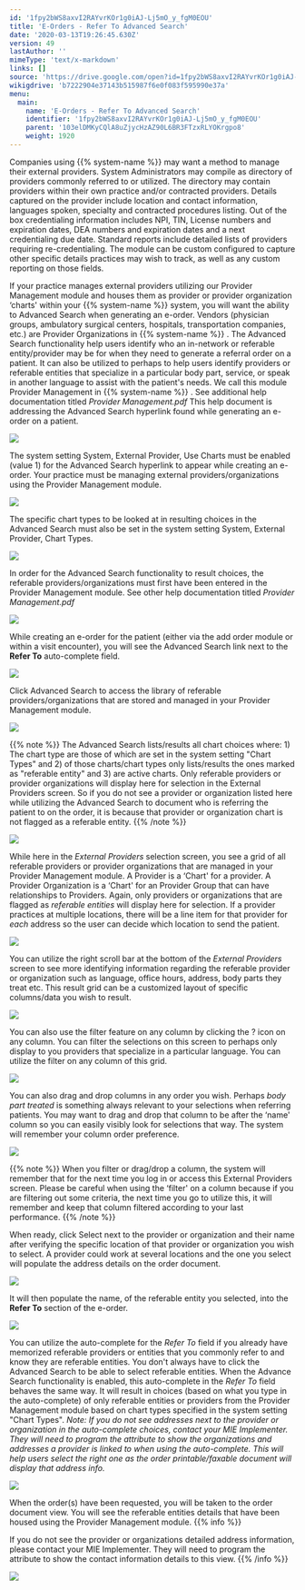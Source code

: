 ```yaml
---
id: '1fpy2bWS8axvI2RAYvrKOr1g0iAJ-Lj5mO_y_fgM0EOU'
title: 'E-Orders - Refer To Advanced Search'
date: '2020-03-13T19:26:45.630Z'
version: 49
lastAuthor: ''
mimeType: 'text/x-markdown'
links: []
source: 'https://drive.google.com/open?id=1fpy2bWS8axvI2RAYvrKOr1g0iAJ-Lj5mO_y_fgM0EOU'
wikigdrive: 'b7222904e37143b515987f6e0f083f595990e37a'
menu:
  main:
    name: 'E-Orders - Refer To Advanced Search'
    identifier: '1fpy2bWS8axvI2RAYvrKOr1g0iAJ-Lj5mO_y_fgM0EOU'
    parent: '103elDMKyCQlA8uZjycHzAZ90L6BR3FTzxRLYOKrgpo8'
    weight: 1920
---
```

Companies using {{% system-name %}} may want a method to manage their external providers. System Administrators may compile as directory of providers commonly referred to or utilized. The directory may contain providers within their own practice and/or contracted providers. Details captured on the provider include location and contact information, languages spoken, specialty and contracted procedures listing. Out of the box credentialing information includes NPI, TIN, License numbers and expiration dates, DEA numbers and expiration dates and a next credentialing due date. Standard reports include detailed lists of providers requiring re-credentialing. The module can be custom configured to capture other specific details practices may wish to track, as well as any custom reporting on those fields.

If your practice manages external providers utilizing our Provider Management module and houses them as provider or provider organization ‘charts' within your {{% system-name %}} system, you will want the ability to Advanced Search when generating an e-order. Vendors (physician groups, ambulatory surgical centers, hospitals, transportation companies, etc.) are Provider Organizations in {{% system-name %}} . The Advanced Search functionality help users identify who an in-network or referable entity/provider may be for when they need to generate a referral order on a patient. It can also be utilized to perhaps to help users identify providers or referable entities that specialize in a particular body part, service, or speak in another language to assist with the patient's needs. We call this module Provider Management in {{% system-name %}} . See additional help documentation titled *Provider Management.pdf* This help document is addressing the Advanced Search hyperlink found while generating an e-order on a patient.

![](../e-orders-refer-to-advanced-search.assets/10000201000004B2000001624509291E8807F73F.png)

The system setting System, External Provider, Use Charts must be enabled (value 1) for the Advanced Search hyperlink to appear while creating an e-order. Your practice must be managing external providers/organizations using the Provider Management module.

![](../e-orders-refer-to-advanced-search.assets/10000201000001BA0000004F9B621FC98FCAC5FA.png)

The specific chart types to be looked at in resulting choices in the Advanced Search must also be set in the system setting System, External Provider, Chart Types.

![](../e-orders-refer-to-advanced-search.assets/10000000000002450000004EDBB0D2AC1A809657.png)

In order for the Advanced Search functionality to result choices, the referable providers/organizations must first have been entered in the Provider Management module. See other help documentation titled *Provider Management.pdf*

![](../e-orders-refer-to-advanced-search.assets/1000020100000555000001AFAF339206B4627DFB.png)

While creating an e-order for the patient (either via the add order module or within a visit encounter), you will see the Advanced Search link next to the **Refer To** auto-complete field.

![](../e-orders-refer-to-advanced-search.assets/10000201000004B2000001624509291E8807F73F.png)

Click Advanced Search to access the library of referable providers/organizations that are stored and managed in your Provider Management module.

![](../e-orders-refer-to-advanced-search.assets/100002010000046D000000F4EE7C66D7E502C1F8.png)


{{% note %}}
The Advanced Search lists/results all chart choices where: 1) The chart type are those of which are set in the system setting "Chart Types" and 2) of those charts/chart types only lists/results the ones marked as "referable entity" and 3) are active charts. Only referable providers or provider organizations will display here for selection in the External Providers screen. So if you do not see a provider or organization listed here while utilizing the Advanced Search to document who is referring the patient to on the order, it is because that provider or organization chart is not flagged as a referable entity.
{{% /note %}}

![](../e-orders-refer-to-advanced-search.assets/10000201000002120000005F48C6060C2EFAC43C.png)

While here in the *External Providers* selection screen, you see a grid of all referable providers or provider organizations that are managed in your Provider Management module. A Provider is a ‘Chart' for a provider. A Provider Organization is a ‘Chart' for an Provider Group that can have relationships to Providers. Again, only providers or organizations that are flagged as *referable entities* will display here for selection. If a provider practices at multiple locations, there will be a line item for that provider for *each* address so the user can decide which location to send the patient.

![](../e-orders-refer-to-advanced-search.assets/1000020100000470000000C17E2422FD40CE5EA3.png)

You can utilize the right scroll bar at the bottom of the *External Providers* screen to see more identifying information regarding the referable provider or organization such as language, office hours, address, body parts they treat etc. This result grid can be a customized layout of specific columns/data you wish to result.

![](../e-orders-refer-to-advanced-search.assets/100002010000042E000001418E643414AB6EC78F.png)

You can also use the filter feature on any column by clicking the ? icon on any column. You can filter the selections on this screen to perhaps only display to you providers that specialize in a particular language. You can utilize the filter on any column of this grid.

![](../e-orders-refer-to-advanced-search.assets/10000201000001F0000001688BE7823859D7584C.png)

You can also drag and drop columns in any order you wish. Perhaps *body part treated* is something always relevant to your selections when referring patients. You may want to drag and drop that column to be after the ‘name' column so you can easily visibly look for selections that way. The system will remember your column order preference.

![](../e-orders-refer-to-advanced-search.assets/100002010000047100000152D0557C4E54D61398.png)


{{% note %}}
When you filter or drag/drop a column, the system will remember that for the next time you log in or access this External Providers screen. Please be careful when using the ‘filter' on a column because if you are filtering out some criteria, the next time you go to utilize this, it will remember and keep that column filtered according to your last performance.
{{% /note %}}

When ready, click Select next to the provider or organization and their name after verifying the specific location of that provider or organization you wish to select. A provider could work at several locations and the one you select will populate the address details on the order document.

![](../e-orders-refer-to-advanced-search.assets/1000020100000467000000B8B14477A3E39C1170.png)

It will then populate the name, of the referable entity you selected, into the **Refer To** section of the e-order.

![](../e-orders-refer-to-advanced-search.assets/10000201000003B3000000C992BD28CAF3BB9768.png)

You can utilize the auto-complete for the *Refer To* field if you already have memorized referable providers or entities that you commonly refer to and know they are referable entities. You don't always have to click the Advanced Search to be able to select referable entities. When the Advance Search functionality is enabled, this auto-complete in the *Refer To* field behaves the same way. It will result in choices (based on what you type in the auto-complete) of only referable entities or providers from the Provider Management module based on chart types specified in the system setting "Chart Types". *Note: If you do not see addresses next to the provider or organization in the auto-complete choices, contact your MIE Implementer. They will need to program the attribute to show the organizations and addresses a provider is linked to when using the auto-complete. This will help users select the right one as the order printable/faxable document will display that address info.*

![](../e-orders-refer-to-advanced-search.assets/100002010000032A000000F5DC3BC09CD2D811BB.png)

When the order(s) have been requested, you will be taken to the order document view. You will see the referable entities details that have been housed using the Provider Management module.
{{% info %}}

If you do not see the provider or organizations detailed address information, please contact your MIE Implementer. They will need to program the attribute to show the contact information details to this view.
{{% /info %}}

![](../e-orders-refer-to-advanced-search.assets/100002010000047A000001E087B4FE9B986404FC.png)


